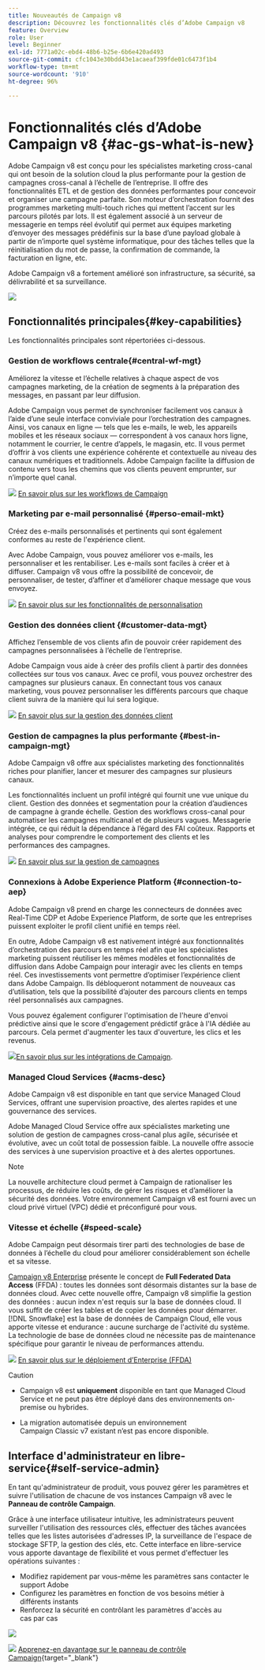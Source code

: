 ```yaml
---
title: Nouveautés de Campaign v8
description: Découvrez les fonctionnalités clés d’Adobe Campaign v8
feature: Overview
role: User
level: Beginner
exl-id: 7771a02c-ebd4-48b6-b25e-6b6e420ad493
source-git-commit: cfc1043e30bdd43e1acaeaf399fde01c6473f1b4
workflow-type: tm+mt
source-wordcount: '910'
ht-degree: 96%

---
```


# Fonctionnalités clés d’Adobe Campaign v8 {#ac-gs-what-is-new}

Adobe Campaign v8 est conçu pour les spécialistes marketing cross-canal qui ont besoin de la solution cloud la plus performante pour la gestion de campagnes cross-canal à l’échelle de l’entreprise. Il offre des fonctionnalités ETL et de gestion des données performantes pour concevoir et organiser une campagne parfaite. Son moteur d’orchestration fournit des programmes marketing multi-touch riches qui mettent l’accent sur les parcours pilotés par lots. Il est également associé à un serveur de messagerie en temps réel évolutif qui permet aux équipes marketing d’envoyer des messages prédéfinis sur la base d’une payload globale à partir de n’importe quel système informatique, pour des tâches telles que la réinitialisation du mot de passe, la confirmation de commande, la facturation en ligne, etc.

Adobe Campaign v8 a fortement amélioré son infrastructure, sa sécurité, sa délivrabilité et sa surveillance.

![](assets/home-page.png)

## Fonctionnalités principales{#key-capabilities}

Les fonctionnalités principales sont répertoriées ci-dessous.

### Gestion de workflows centrale{#central-wf-mgt}

Améliorez la vitesse et l’échelle relatives à chaque aspect de vos campagnes marketing, de la création de segments à la préparation des messages, en passant par leur diffusion.

Adobe Campaign vous permet de synchroniser facilement vos canaux à l’aide d’une seule interface conviviale pour l’orchestration des campagnes. Ainsi, vos canaux en ligne — tels que les e-mails, le web, les appareils mobiles et les réseaux sociaux — correspondent à vos canaux hors ligne, notamment le courrier, le centre d’appels, le magasin, etc. Il vous permet d’offrir à vos clients une expérience cohérente et contextuelle au niveau des canaux numériques et traditionnels. Adobe Campaign facilite la diffusion de contenu vers tous les chemins que vos clients peuvent emprunter, sur n’importe quel canal.

![](../assets/do-not-localize/glass.png) [En savoir plus sur les workflows de Campaign](../config/workflows.md)

### Marketing par e-mail personnalisé {#perso-email-mkt}

Créez des e-mails personnalisés et pertinents qui sont également conformes au reste de l&#39;expérience client.

Avec Adobe Campaign, vous pouvez améliorer vos e-mails, les personnaliser et les rentabiliser. Les e-mails sont faciles à créer et à diffuser. Campaign v8 vous offre la possibilité de concevoir, de personnaliser, de tester, d’affiner et d’améliorer chaque message que vous envoyez.

![](../assets/do-not-localize/glass.png) [En savoir plus sur les fonctionnalités de personnalisation](create-message.md)

### Gestion des données client {#customer-data-mgt}

Affichez l’ensemble de vos clients afin de pouvoir créer rapidement des campagnes personnalisées à l’échelle de l’entreprise.

Adobe Campaign vous aide à créer des profils client à partir des données collectées sur tous vos canaux. Avec ce profil, vous pouvez orchestrer des campagnes sur plusieurs canaux. En connectant tous vos canaux marketing, vous pouvez personnaliser les différents parcours que chaque client suivra de la manière qui lui sera logique.

![](../assets/do-not-localize/glass.png) [En savoir plus sur la gestion des données client](audiences.md)

### Gestion de campagnes la plus performante {#best-in-campaign-mgt}

Adobe Campaign v8 offre aux spécialistes marketing des fonctionnalités riches pour planifier, lancer et mesurer des campagnes sur plusieurs canaux.

Les fonctionnalités incluent un profil intégré qui fournit une vue unique du client. Gestion des données et segmentation pour la création d’audiences de campagne à grande échelle. Gestion des workflows cross-canal pour automatiser les campagnes multicanal et de plusieurs vagues. Messagerie intégrée, ce qui réduit la dépendance à l’égard des FAI coûteux. Rapports et analyses pour comprendre le comportement des clients et les performances des campagnes.

![](../assets/do-not-localize/glass.png) [En savoir plus sur la gestion de campagnes](campaigns.md)


### Connexions à Adobe Experience Platform {#connection-to-aep}

Adobe Campaign v8 prend en charge les connecteurs de données avec Real-Time CDP et Adobe Experience Platform, de sorte que les entreprises puissent exploiter le profil client unifié en temps réel.

En outre, Adobe Campaign v8 est nativement intégré aux fonctionnalités d’orchestration des parcours en temps réel afin que les spécialistes marketing puissent réutiliser les mêmes modèles et fonctionnalités de diffusion dans Adobe Campaign pour interagir avec les clients en temps réel. Ces investissements vont permettre d’optimiser l’expérience client dans Adobe Campaign. Ils débloqueront notamment de nouveaux cas d’utilisation, tels que la possibilité d’ajouter des parcours clients en temps réel personnalisés aux campagnes.

Vous pouvez également configurer l&#39;optimisation de l&#39;heure d&#39;envoi prédictive ainsi que le score d&#39;engagement prédictif grâce à l&#39;IA dédiée au parcours. Cela permet d&#39;augmenter les taux d&#39;ouverture, les clics et les revenus.

[ ![](../assets/do-not-localize/glass.png)En savoir plus sur les intégrations de Campaign](../connect/integration.md).


### Managed Cloud Services {#acms-desc}

Adobe Campaign v8 est disponible en tant que service Managed Cloud Services, offrant une supervision proactive, des alertes rapides et une gouvernance des services.

Adobe Managed Cloud Service offre aux spécialistes marketing une solution de gestion de campagnes cross-canal plus agile, sécurisée et évolutive, avec un coût total de possession faible. La nouvelle offre associe des services à une supervision proactive et à des alertes opportunes.

>[!NOTE]
>
>La nouvelle architecture cloud permet à Campaign de rationaliser les processus, de réduire les coûts, de gérer les risques et d’améliorer la sécurité des données. Votre environnement Campaign v8 est fourni avec un cloud privé virtuel (VPC) dédié et préconfiguré pour vous.

### Vitesse et échelle {#speed-scale}

Adobe Campaign peut désormais tirer parti des technologies de base de données à l’échelle du cloud pour améliorer considérablement son échelle et sa vitesse.

[Campaign v8 Enterprise](../architecture/enterprise-deployment.md) présente le concept de **Full Federated Data Access** (FFDA) : toutes les données sont désormais distantes sur la base de données cloud. Avec cette nouvelle offre, Campaign v8 simplifie la gestion des données : aucun index n&#39;est requis sur la base de données cloud. Il vous suffit de créer les tables et de copier les données pour démarrer. [!DNL Snowflake] est la base de données de Campaign Cloud, elle vous apporte vitesse et endurance : aucune surcharge de l&#39;activité du système. La technologie de base de données cloud ne nécessite pas de maintenance spécifique pour garantir le niveau de performances attendu.

![](../assets/do-not-localize/glass.png) [En savoir plus sur le déploiement d’Enterprise (FFDA)](../architecture/enterprise-deployment.md)

>[!CAUTION]
>
>* Campaign v8 est **uniquement** disponible en tant que Managed Cloud Service et ne peut pas être déployé dans des environnements on-premise ou hybrides.
>
>* La migration automatisée depuis un environnement Campaign Classic v7 existant n’est pas encore disponible.


## Interface d&#39;administrateur en libre-service{#self-service-admin}

En tant qu&#39;administrateur de produit, vous pouvez gérer les paramètres et suivre l&#39;utilisation de chacune de vos instances Campaign v8 avec le **Panneau de contrôle Campaign**.

Grâce à une interface utilisateur intuitive, les administrateurs peuvent surveiller l&#39;utilisation des ressources clés, effectuer des tâches avancées telles que les listes autorisées d&#39;adresses IP, la surveillance de l&#39;espace de stockage SFTP, la gestion des clés, etc. Cette interface en libre-service vous apporte davantage de flexibilité et vous permet d&#39;effectuer les opérations suivantes :

* Modifiez rapidement par vous-même les paramètres sans contacter le support Adobe
* Configurez les paramètres en fonction de vos besoins métier à différents instants
* Renforcez la sécurité en contrôlant les paramètres d&#39;accès au cas par cas

![](assets/subdomain1.png)

![](../assets/do-not-localize/glass.png) [Apprenez-en davantage sur le panneau de contrôle Campaign](https://experienceleague.adobe.com/docs/control-panel/using/discover-control-panel/key-features.html?lang=fr){target="_blank"}


